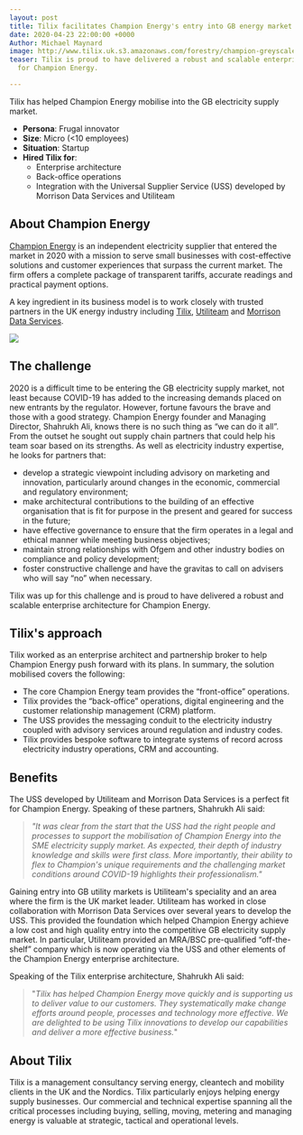 ```yaml
---
layout: post
title: Tilix facilitates Champion Energy's entry into GB energy market
date: 2020-04-23 22:00:00 +0000
Author: Michael Maynard
image: http://www.tilix.uk.s3.amazonaws.com/forestry/champion-greyscale.png
teaser: Tilix is proud to have delivered a robust and scalable enterprise architecture
  for Champion Energy.

---
```

Tilix has helped Champion Energy mobilise into the GB electricity supply market.

* **Persona**: Frugal innovator
* **Size**: Micro (<10 employees)
* **Situation**: Startup
* **Hired Tilix for**:
  * Enterprise architecture
  * Back-office operations
  * Integration with the Universal Supplier Service (USS) developed by Morrison Data Services and Utiliteam

## About Champion Energy

[Champion Energy](https://www.champion-energy.co.uk/) is an independent electricity supplier that entered the market in 2020 with a mission to serve small businesses with cost-effective solutions and customer experiences that surpass the current market. The firm offers a complete package of transparent tariffs, accurate readings and practical payment options.

A key ingredient in its business model is to work closely with trusted partners in the UK energy industry including [Tilix](https://www.tilix.uk/), [Utiliteam](http://www.utiliteam.co.uk/) and [Morrison Data Services](https://www.morrisonds.com/).

![](http://www.tilix.uk.s3.amazonaws.com/forestry/champion-greyscale.png)

## The challenge

2020 is a difficult time to be entering the GB electricity supply market, not least because COVID-19 has added to the increasing demands placed on new entrants by the regulator. However, fortune favours the brave and those with a good strategy. Champion Energy founder and Managing Director, Shahrukh Ali, knows there is no such thing as “we can do it all”. From the outset he sought out supply chain partners that could help his team soar based on its strengths. As well as electricity industry expertise, he looks for partners that:

* develop a strategic viewpoint including advisory on marketing and innovation, particularly around changes in the economic, commercial and regulatory environment;
* make architectural contributions to the building of an effective organisation that is fit for purpose in the present and geared for success in the future;
* have effective governance to ensure that the firm operates in a legal and ethical manner while meeting business objectives;
* maintain strong relationships with Ofgem and other industry bodies on compliance and policy development;
* foster constructive challenge and have the gravitas to call on advisers who will say “no” when necessary.

Tilix was up for this challenge and is proud to have delivered a robust and scalable enterprise architecture for Champion Energy.

## Tilix's approach

Tilix worked as an enterprise architect and partnership broker to help Champion Energy push forward with its plans. In summary, the solution mobilised covers the following:

* The core Champion Energy team provides the “front-office” operations.
* Tilix provides the “back-office” operations, digital engineering and the customer relationship management (CRM) platform.
* The USS provides the messaging conduit to the electricity industry coupled with advisory services around regulation and industry codes.
* Tilix provides bespoke software to integrate systems of record across electricity industry operations, CRM and accounting.

## Benefits

The USS developed by Utiliteam and Morrison Data Services is a perfect fit for Champion Energy. Speaking of these partners, Shahrukh Ali said:

> _"It was clear from the start that the USS had the right people and processes to support the mobilisation of Champion Energy into the SME electricity supply market. As expected, their depth of industry knowledge and skills were first class. More importantly, their ability to flex to Champion's unique requirements and the challenging market conditions around COVID-19 highlights their professionalism."_

Gaining entry into GB utility markets is Utiliteam's speciality and an area where the firm is the UK market leader. Utiliteam has worked in close collaboration with Morrison Data Services over several years to develop the USS. This provided the foundation which helped Champion Energy achieve a low cost and high quality entry into the competitive GB electricity supply market. In particular, Utiliteam provided an MRA/BSC pre-qualified “off-the-shelf” company which is now operating via the USS and other elements of the Champion Energy enterprise architecture.

Speaking of the Tilix enterprise architecture, Shahrukh Ali said:

> "_Tilix has helped Champion Energy move quickly and is supporting us to deliver value to our customers. They systematically make change efforts around people, processes and technology more effective. We are delighted to be using Tilix innovations to develop our capabilities and deliver a more effective business._"

## About Tilix

Tilix is a management consultancy serving energy, cleantech and mobility clients in the UK and the Nordics. Tilix particularly enjoys helping energy supply businesses. Our commercial and technical expertise spanning all the critical processes including buying, selling, moving, metering and managing energy is valuable at strategic, tactical and operational levels.